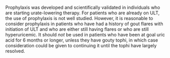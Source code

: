 Prophylaxis was developed and scientifically validated in individuals who are starting urate-lowering therapy. For patients who are already on ULT, the use of prophylaxis is not well studied. However, it is reasonable to consider prophylaxis in patients who have had a history of gout flares with initiation of ULT and who are either still having flares or who are still hyperuricemic. It should _not_ be used in patients who have been at goal uric acid for 6 months or longer, unless they have gouty tophi, in which case consideration could be given to continuing it until the tophi have largely resolved.
